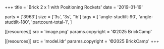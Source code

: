 +++
title = 'Brick 2 x 1 with Positioning Rockets'
date  = '2019-01-19'

parts = ['3963']
size  = ['3s', '3s', '1b']
tags  = [
  'angle-studtilt-90',
  'angle-studtilt-180',
  'partcount-total-1',
]

[[resources]]
src              = 'image.png'
params.copyright = '©2025 BrickCamp'

[[resources]]
src              = 'model.ldr'
params.copyright = '©2025 BrickCamp'
+++
